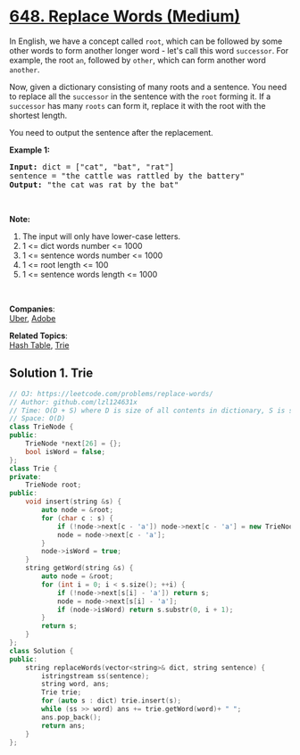 # [648. Replace Words (Medium)](https://leetcode.com/problems/replace-words/)

<p>In English, we have a concept called <code>root</code>, which can be followed by some other words to form another longer word - let's call this word <code>successor</code>. For example, the root <code>an</code>, followed by <code>other</code>, which can form another word <code>another</code>.</p>

<p>Now, given a dictionary consisting of many roots and a sentence. You need to replace all the <code>successor</code> in the sentence with the <code>root</code> forming it. If a <code>successor</code> has many <code>roots</code> can form it, replace it with the root with the shortest length.</p>

<p>You need to output the sentence after the replacement.</p>

<p><b>Example 1:</b></p>

<pre><b>Input:</b> dict = ["cat", "bat", "rat"]
sentence = "the cattle was rattled by the battery"
<b>Output:</b> "the cat was rat by the bat"
</pre>

<p>&nbsp;</p>

<p><b>Note:</b></p>

<ol>
	<li>The input will only have lower-case letters.</li>
	<li>1 &lt;= dict words number &lt;= 1000</li>
	<li>1 &lt;= sentence words number &lt;= 1000</li>
	<li>1 &lt;= root length &lt;= 100</li>
	<li>1 &lt;= sentence words length &lt;= 1000</li>
</ol>

<p>&nbsp;</p>


**Companies**:  
[Uber](https://leetcode.com/company/uber), [Adobe](https://leetcode.com/company/adobe)

**Related Topics**:  
[Hash Table](https://leetcode.com/tag/hash-table/), [Trie](https://leetcode.com/tag/trie/)

## Solution 1. Trie

```cpp
// OJ: https://leetcode.com/problems/replace-words/
// Author: github.com/lzl124631x
// Time: O(D + S) where D is size of all contents in dictionary, S is size of all contents in sentence
// Space: O(D)
class TrieNode {
public:
    TrieNode *next[26] = {};
    bool isWord = false;
};
class Trie {
private:
    TrieNode root;
public:
    void insert(string &s) {
        auto node = &root;
        for (char c : s) {
            if (!node->next[c - 'a']) node->next[c - 'a'] = new TrieNode();
            node = node->next[c - 'a'];
        }
        node->isWord = true;
    }
    string getWord(string &s) {
        auto node = &root;
        for (int i = 0; i < s.size(); ++i) {
            if (!node->next[s[i] - 'a']) return s;
            node = node->next[s[i] - 'a'];
            if (node->isWord) return s.substr(0, i + 1);
        }
        return s;
    }
};
class Solution {
public:
    string replaceWords(vector<string>& dict, string sentence) {
        istringstream ss(sentence);
        string word, ans;
        Trie trie;
        for (auto s : dict) trie.insert(s);
        while (ss >> word) ans += trie.getWord(word)+ " ";
        ans.pop_back();
        return ans;
    }
};
```